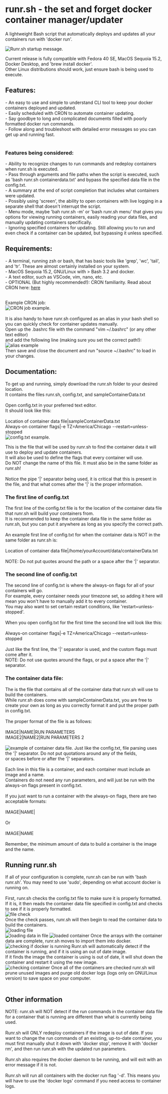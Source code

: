 # runr.sh - the set and forget docker container manager/updater
A lightweight Bash script that automatically deploys and updates all your containers run with 'docker run'.

<img src="https://i.imgur.com/wkCcY9R.png" alt="Runr.sh startup message.">
 
Current release is fully compatible with Fedora 40 SE, MacOS Sequoia 15.2, Docker Desktop, and 'brew install docker'.<br>Other Linux distributions should work, just ensure bash is being used to execute.

<h2>Features:</h2>
- An easy to use and simple to understand CLI tool to keep your docker containers deployed and updated.<br>
- Easily scheduled with CRON to automate container updating.<br>
- Say goodbye to long and complicated documents filled with poorly formatted docker run commands.<br>
- Follow along and troubleshoot with detailed error messages so you can get up and running fast.<br><br>
<h3>Features being considered:</h3>
- Ability to recognize changes to run commands and redeploy containers when runr.sh is executed.<br>
- Pass through arguments and file paths when the script is executed, such as 'bash runr.sh containerdata.txt' and bypass the specified data file in the config.txt.<br>
- A summary at the end of script completion that includes what containers were updated.<br>
- Possibly using 'screen', the ability to open containers with live logging in a separate shell that doesn't interrupt the script.<br>
- Menu mode, maybe 'bah runr.sh -m' or 'bash runr.sh menu' that gives you options for viewing running containers, easily reading your data files, and manually updating containers specifically.<br>
- Ignoring specified containers for updating. Still allowing you to run and even check if a container can be updated, but bypassing it unless specified.<br>

<h2>Requirements:</h2>
- A terminal, running zsh or bash, that has basic tools like 'grep', 'wc', 'tail', and 'tr'. These are almost certainly installed on your system.<br>
- MacOS Sequoia 15.2, GNU/Linux with > Bash 3.2 and docker.<br>
- A text editor, such as VSCode, vim, nano, etc.<br>
- OPTIONAL (But highly recommended!): CRON familiarity. Read about CRON here: <a href="https://www.howtogeek.com/devops/what-is-a-cron-job-and-how-do-you-use-them/">here</a><br><br>

Example CRON job:<br>
<img src="https://i.imgur.com/C3NnnSk.png" alt="CRON job example."><br><br>
It is also handy to have runr.sh configured as an alias in your bash shell so you can quickly check for container updates manually.<br>
Open up the .bashrc file with the command "vim ~/.bashrc" (or any other text editor)<br>and add the following line (making sure you set the correct path!):<br>
<img src="https://i.imgur.com/mGVOmR0.png" alt="alias example"><br>
Then save and close the document and run "source ~/.bashrc" to load in your changes.

<h2>Documentation:</h2>
To get up and running, simply download the runr.sh folder to your desired location.<br>
It contains the files runr.sh, config.txt, and sampleContainerData.txt<br><br>
Open config.txt in your preferred text editor.<br>
It should look like this:<br><br>
Location of container data file|sampleContainerData.txt<br>
Always-on container flags|-e TZ=America/Chicago --restart=unless-stopped<br>

<img src="https://i.imgur.com/qvB48YQ.png" alt="config.txt example.">

This is the file that will be used by runr.sh to find the container data it will use to deploy and update containers.<br>
It will also be used to define the flags that every container will use.<br>
Do NOT change the name of this file. It must also be in the same folder as runr.sh!<br><br>
Notice the pipe '|' separator being used, it is critical that this is present in the file, and that what comes after the '|' is the proper information.<br>
<h3>The first line of config.txt</h3>
The first line of the config.txt file is for the location of the container data file that runr.sh will build your containers from.<br>
It is recommended to keep the container data file in the same folder as runr.sh, but you can put it anywhere as long as you specify the correct path.<br><br>
An example first line of config.txt for when the container data is NOT in the same folder as runr.sh is:<br><br>
Location of container data file|/home/yourAccount/data/containerData.txt<br><br>
NOTE: Do not put quotes around the path or a space after the '|' separator.<br>
<h3>The second line of config.txt</h3>
The second line of config.txt is where the always-on flags for all of your containers will go.<br>
For example, every container needs your timezone set, so adding it here will mean you won't have to manually add it to every container.<br>
You may also want to set certain restart conditions, like 'restart=unless-stopped'.<br><br>
When you open config.txt for the first time the second line will look like this:<br><br>
Always-on container flags|-e TZ=America/Chicago --restart=unless-stopped<br><br>
Just like the first line, the '|' separator is used, and the custom flags must come after it.<br>
NOTE: Do not use quotes around the flags, or put a space after the '|' separator.<br>
<h3>The container data file:</h3>
The is the file that contains all of the container data that runr.sh will use to build the containers.<br>
While runr.sh does come with sampleContainerData.txt, you are free to create your own as long as you correctly format it and put the proper path in config.txt.<br><br>
The proper format of the file is as follows:<br><br>
IMAGE|NAME|RUN PARAMETERS<br>
IMAGE2|NAME2|RUN PARAMETERS 2<br><br>
<img src="https://i.imgur.com/2ZSQxcp.png" alt="example of container data file.">
Just like the config.txt, file parsing uses the '|' separator. Do not put quotations around any of the fields,<br>or spaces before or after the '|' separators.<br><br>
Each line in this file is a container, and each container must include an image and a name.<br>
Containers do not need any run parameters, and will just be run with the always-on flags present in config.txt.<br><br>
If you just want to run a container with the always-on flags, there are two acceptable formats:<br><br>
IMAGE|NAME|<br><br>
Or<br><br>
IMAGE|NAME<br><br>
Remember, the minimum amount of data to build a container is the image and the name.<br>
<h2>Running runr.sh</h2>
If all of your configuration is complete, runr.sh can be run with 'bash runr.sh'. You may need to use 'sudo', depending on what account docker is running on.<br><br>
First, runr.sh checks the config.txt file to make sure it is properly formatted.<br>
If it is, it then reads the container data file specified in config.txt and checks to see if it is properly formatted.<br>
<img src="https://i.imgur.com/84CrNbV.png" alt="file check"><br>
Once the check passes, runr.sh will then begin to read the container data to build the containers.<br>
<img src="https://i.imgur.com/bMvT5dq.png" alt="loading file"><br>
<img src="https://i.imgur.com/U63QhiD.png" alt="loading data in file">
<img src="https://i.imgur.com/ljKsMPt.png" alt="loaded container">
Once the arrays with the container data are complete, runr.sh moves to import them into docker.<br>
<img src="https://i.imgur.com/Doaxsl8.png" alt="checking if docker is running">
Runr.sh will automatically detect if the container is running, and if it is using an out of date image.<br>
If it finds the image the container is using is out of date, it will shut down the container and restart it using the new image.<br>
<img src="https://i.imgur.com/exN40bA.png" alt="checking container">
Once all of the containers are checked runr.sh will prune unused images and purge old docker logs (logs only on GNU/Linux version) to save space on your computer.<br><br>
<h2>Other information</h2>
NOTE: runr.sh will NOT detect if the run commands in the container data file for a container that is running are different than what is currently being used.<br><br>
Runr.sh will ONLY redeploy containers if the image is out of date. If you want to change the run commands of an existing, up-to-date container, you must first manually shut it down with 'docker stop', remove it with 'docker rm', and then run runr.sh with the updated run parameters.<br><br>
Runr.sh also requires the docker daemon to be running, and will exit with an error message if it is not.<br><br>
Runr.sh will run all containers with the docker run flag '-d'. This means you will have to use the 'docker logs' command if you need access to container logs. 
